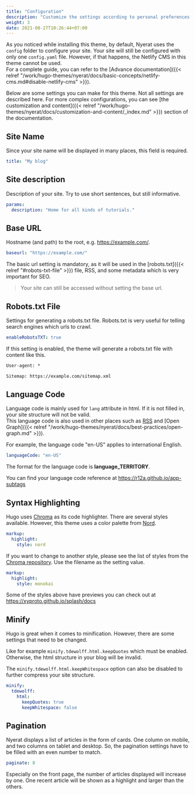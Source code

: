 ```yaml
---
title: "Configuration"
description: "Customize the settings according to personal preferences."
weight: 3
date: 2021-08-27T10:26:44+07:00
---
```


As you noticed while installing this theme, by default, Nyerat uses the `config`
folder to configure your site. Your site will still be configured with only one
`config.yaml` file. However, if that happens, the Netlify CMS in this theme
cannot be used.  
For a complete guide, you can refer to the
[Advance documentation]({{< relref "/work/hugo-themes/nyerat/docs/basic-concepts/netlify-cms.md#disable-netlify-cms" >}}).

Below are some settings you can make for this theme. Not all settings are
described here. For more complex configurations, you can see
[the customization and content]({{< relref "/work/hugo-themes/nyerat/docs/customization-and-content/_index.md" >}})
section of the documentation.

## Site Name

Since your site name will be displayed in many places, this field is required.

```yaml
title: "My blog"
```

## Site description

Description of your site. Try to use short sentences, but still informative.

```yaml
params:
  description: "Home for all kinds of tutorials."
```

## Base URL

Hostname (and path) to the root, e.g. <https://example.com/>.

```yaml
baseurl: "https://example.com/"
```

The basic url setting is mandatory, as it will be used in the
[robots.txt]({{< relref "#robots-txt-file" >}}) file, RSS, and some metadata which is very
important for SEO.

> Your site can still be accessed without setting the base url.

## Robots.txt File

Settings for generating a robots.txt file. Robots.txt is very useful for telling
search engines which urls to crawl.

```yaml
enableRobotsTXT: true
```

If this setting is enabled, the theme will generate a robots.txt file with
content like this.

```txt
User-agent: *

Sitemap: https://example.com/sitemap.xml
```

## Language Code

Language code is mainly used for `lang` attribute in html. If it is not filled in,
your site structure will not be valid.  
This language code is also used in other places such as
[RSS](https://github.com/gohugoio/hugo/blob/7c21eca74f95b61d6813d0c0b155bf07c9aa8575/tpl/tplimpl/embedded/templates/_default/rss.xml#L19)
and
[Open Graph]({{< relref "/work/hugo-themes/nyerat/docs/best-practices/open-graph.md" >}}).

For example, the language code "en-US" applies to international English.

```yaml
languageCode: "en-US"
```

The format for the language code is **language_TERRITORY**.

You can find your language code reference at
<https://r12a.github.io/app-subtags>

## Syntax Highlighting

Hugo uses [Chroma](https://github.com/alecthomas/chroma) as its code
highlighter. There are several styles available. However, this theme uses a
color palette from [Nord](https://www.nordtheme.com).

```yaml
markup:
  highlight:
    style: nord
```

If you want to change to another style, please see the list of styles from the
[Chroma repository](https://github.com/alecthomas/chroma/tree/master/styles).
Use the filename as the setting value.

```yaml
markup:
  highlight:
    style: monokai
```

Some of the styles above have previews you can check out at
<https://xyproto.github.io/splash/docs>

## Minify

Hugo is great when it comes to minification. However, there are some settings
that need to be changed.

Like for example `minify.tdewolff.html.keepQuotes` which must be enabled.
Otherwise, the html structure in your blog will be invalid.

The `minify.tdewolff.html.keepWhitespace` option can also be disabled to further
compress your site structure.

```yaml
minify:
  tdewolff:
    html:
      keepQuotes: true
      keepWhitespace: false
```

## Pagination

Nyerat displays a list of articles in the form of cards. One column on mobile,
and two columns on tablet and desktop. So, the pagination settings have to be
filled with an even number to match.

```yaml
paginate: 8
```

Especially on the front page, the number of articles displayed will increase by
one. One recent article will be shown as a highlight and larger than the others.
